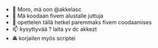 - 👋 Moro, mä oon @akkelasc
- 👀 Mä koodaan fivem alustalle juttuja
- 🌱 opettelen tällä hetkel paremmaks fivem coodaamises
- 📫 kysyttyvää ? laita yv dc akkezt
- 🚔 korjailen myös scriptei

